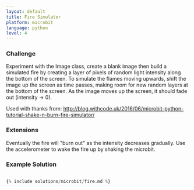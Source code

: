 ```yaml
---
layout: default
title: Fire Simulator
platform: microbit
language: python
level: 4
---
```

### Challenge

Experiment with the Image class, create a blank image then build a simulated fire by
creating a layer of pixels of random light intensity along the bottom of the screen. To simulate
the flames moving upwards, shift the image up the screen as time passes, making room
for new random layers at the bottom of the screen. As the image moves up the screen,
it should fade out (intensity -> 0).

Used with thanks from: http://blog.withcode.uk/2016/06/microbit-python-tutorial-shake-n-burn-fire-simulator/

### Extensions

Eventually the fire will "burn out" as the intensity decreases gradually. Use the accelerometer to wake the fire up by shaking the microbit.


### Example Solution

```python

{% include solutions/microbit/fire.md %}

```
